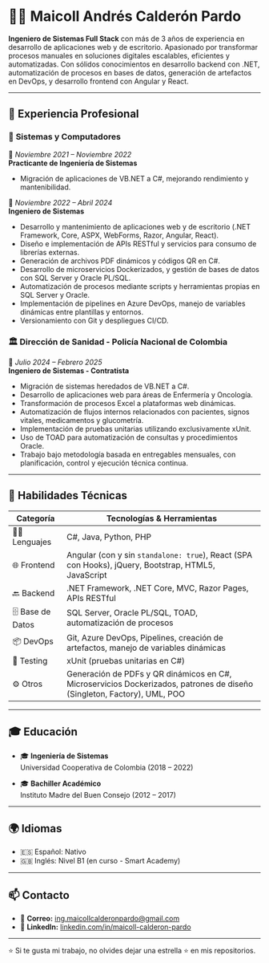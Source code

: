 # 👨‍💻 Maicoll Andrés Calderón Pardo

**Ingeniero de Sistemas Full Stack** con más de 3 años de experiencia en desarrollo de aplicaciones web y de escritorio. Apasionado por transformar procesos manuales en soluciones digitales escalables, eficientes y automatizadas. Con sólidos conocimientos en desarrollo backend con .NET, automatización de procesos en bases de datos, generación de artefactos en DevOps, y desarrollo frontend con Angular y React.

---

## 💼 Experiencia Profesional

### 🏢 **Sistemas y Computadores**
📅 *Noviembre 2021 – Noviembre 2022*  
**Practicante de Ingeniería de Sistemas**  
- Migración de aplicaciones de VB.NET a C#, mejorando rendimiento y mantenibilidad.
  
📅 *Noviembre 2022 – Abril 2024*  
**Ingeniero de Sistemas**  
- Desarrollo y mantenimiento de aplicaciones web y de escritorio (.NET Framework, Core, ASPX, WebForms, Razor, Angular, React).
- Diseño e implementación de APIs RESTful y servicios para consumo de librerías externas.
- Generación de archivos PDF dinámicos y códigos QR en C#.
- Desarrollo de microservicios Dockerizados, y gestión de bases de datos con SQL Server y Oracle PL/SQL.
- Automatización de procesos mediante scripts y herramientas propias en SQL Server y Oracle.
- Implementación de pipelines en Azure DevOps, manejo de variables dinámicas entre plantillas y entornos.
- Versionamiento con Git y despliegues CI/CD.

### 🏛️ **Dirección de Sanidad - Policía Nacional de Colombia**
📅 *Julio 2024 – Febrero 2025*  
**Ingeniero de Sistemas - Contratista**  
- Migración de sistemas heredados de VB.NET a C#.
- Desarrollo de aplicaciones web para áreas de Enfermería y Oncología.
- Transformación de procesos Excel a plataformas web dinámicas.
- Automatización de flujos internos relacionados con pacientes, signos vitales, medicamentos y glucometría.
- Implementación de pruebas unitarias utilizando exclusivamente xUnit.
- Uso de TOAD para automatización de consultas y procedimientos Oracle.
- Trabajo bajo metodología basada en entregables mensuales, con planificación, control y ejecución técnica continua.

---

## 🧠 Habilidades Técnicas

| Categoría        | Tecnologías & Herramientas |
|------------------|----------------------------|
| 👨‍💻 Lenguajes     | C#, Java, Python, PHP      |
| 🌐 Frontend       | Angular (con y sin `standalone: true`), React (SPA con Hooks), jQuery, Bootstrap, HTML5, JavaScript |
| 🔙 Backend        | .NET Framework, .NET Core, MVC, Razor Pages, APIs RESTful |
| 🗄️ Base de Datos   | SQL Server, Oracle PL/SQL, TOAD, automatización de procesos |
| 📦 DevOps         | Git, Azure DevOps, Pipelines, creación de artefactos, manejo de variables dinámicas |
| 🧪 Testing        | xUnit (pruebas unitarias en C#) |
| ⚙️ Otros          | Generación de PDFs y QR dinámicos en C#, Microservicios Dockerizados, patrones de diseño (Singleton, Factory), UML, POO |

---

## 🎓 Educación

- 🎓 **Ingeniería de Sistemas**  
  Universidad Cooperativa de Colombia (2018 – 2022)

- 🎓 **Bachiller Académico**  
  Instituto Madre del Buen Consejo (2012 – 2017)

---

## 🌍 Idiomas

- 🇪🇸 Español: Nativo  
- 🇬🇧 Inglés: Nivel B1 (en curso - Smart Academy)

---

## 📫 Contacto

- 📧 **Correo:** ing.maicollcalderonpardo@gmail.com  
- 🔗 **LinkedIn:** [linkedin.com/in/maicoll-calderon-pardo](https://www.linkedin.com/in/maicoll-calderon-pardo)

---

⭐ Si te gusta mi trabajo, no olvides dejar una estrella ⭐ en mis repositorios.
